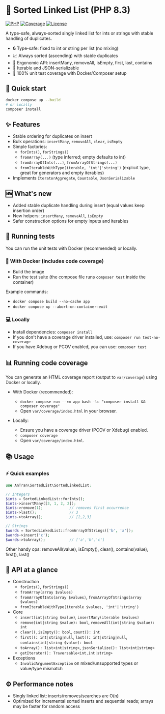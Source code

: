 # 🔗 Sorted Linked List (PHP 8.3)

[![PHP](https://img.shields.io/badge/PHP-8.3%2B-777bb4?logo=php)](https://www.php.net/)
[![Coverage](https://img.shields.io/badge/coverage-100%25-brightgreen)](#running-code-coverage)
[![License](https://img.shields.io/badge/license-MIT-blue.svg)](#license)

A type-safe, always-sorted singly linked list for ints or strings with stable handling of duplicates.

- 🔒 Type-safe: fixed to int or string per list (no mixing)
- 📈 Always sorted (ascending) with stable duplicates
- 🧰 Ergonomic API: insertMany, removeAll, isEmpty, first, last, contains
- 🔁 Iterable and JSON-serializable
- 🧪 100% unit test coverage with Docker/Composer setup

## 🚀 Quick start

```bash
docker compose up --build
# or locally
composer install
```

## ✨ Features

- Stable ordering for duplicates on insert
- Bulk operations: `insertMany`, `removeAll`, `clear`, `isEmpty`
- Simple factories:
  - `forInts()`, `forStrings()`
  - `fromArray(...)` (type inferred; empty defaults to int)
  - `fromArrayOfInts(...)`, `fromArrayOfStrings(...)`
  - `fromIterableWithType(iterable, 'int'|'string')` (explicit type, great for generators and empty iterables)
- Implements `IteratorAggregate`, `Countable`, `JsonSerializable`

## 🆕 What's new

- Added stable duplicate handling during insert (equal values keep insertion order)
- New helpers: `insertMany`, `removeAll`, `isEmpty`
- Safer construction options for empty inputs and iterables

## 🧪 Running tests

You can run the unit tests with Docker (recommended) or locally.

### 🐳 With Docker (includes code coverage)
- Build the image
- Run the test suite (the compose file runs `composer test` inside the container)

Example commands:
- `docker compose build --no-cache app`
- `docker compose up --abort-on-container-exit`

### 💻 Locally
- Install dependencies: `composer install`
- If you don't have a coverage driver installed, use: `composer run test-no-coverage`
- If you have Xdebug or PCOV enabled, you can use: `composer test`

## 📊 Running code coverage

You can generate an HTML coverage report (output to `var/coverage`) using Docker or locally.

- With Docker (recommended):
  - `docker compose run --rm app bash -lc "composer install && composer coverage"`
  - Open `var/coverage/index.html` in your browser.

- Locally:
  - Ensure you have a coverage driver (PCOV or Xdebug) enabled.
  - `composer coverage`
  - Open `var/coverage/index.html`.

## 📚 Usage

### ⚡ Quick examples
```php
use AnTran\SortedList\SortedLinkedList;

// Integers
$ints = SortedLinkedList::forInts();
$ints->insertMany([3, 1, 2, 2]);
$ints->remove(1);            // removes first occurrence
$ints->last();               // 3
$ints->toArray();            // [2,2,3]

// Strings
$words = SortedLinkedList::fromArrayOfStrings(['b', 'a']);
$words->insert('c');
$words->toArray();           // ['a','b','c']
```

Other handy ops: removeAll(value), isEmpty(), clear(), contains(value), first(), last()

## 🧭 API at a glance

- Construction
  - `forInts()`, `forStrings()`
  - `fromArray(array $values)`
  - `fromArrayOfInts(array $values)`, `fromArrayOfStrings(array $values)`
  - `fromIterableWithType(iterable $values, 'int'|'string')`
- Core
  - `insert(int|string $value)`, `insertMany(iterable $values)`
  - `remove(int|string $value): bool`, `removeAll(int|string $value): int`
  - `clear()`, `isEmpty(): bool`, `count(): int`
  - `first(): int|string|null`, `last(): int|string|null`, `contains(int|string $value): bool`
  - `toArray(): list<int|string>`, `jsonSerialize(): list<int|string>`
  - `getIterator(): Traversable<int,int|string>`
- Exceptions
  - `InvalidArgumentException` on mixed/unsupported types or value/type mismatch

## ⚙️ Performance notes

- Singly linked list: inserts/removes/searches are O(n)
- Optimized for incremental sorted inserts and sequential reads; arrays may be faster for random access

